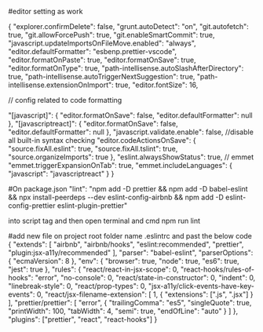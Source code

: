 #editor setting as work

{
"explorer.confirmDelete": false,
"grunt.autoDetect": "on",
"git.autofetch": true,
"git.allowForcePush": true,
"git.enableSmartCommit": true,
"javascript.updateImportsOnFileMove.enabled": "always",
"editor.defaultFormatter": "esbenp.prettier-vscode",
"editor.formatOnPaste": true,
"editor.formatOnSave": true,
"editor.formatOnType": true,
"path-intellisense.autoSlashAfterDirectory": true,
"path-intellisense.autoTriggerNextSuggestion": true,
"path-intellisense.extensionOnImport": true,
"editor.fontSize": 16,

// config related to code formatting

"[javascript]": {
"editor.formatOnSave": false,
"editor.defaultFormatter": null
},
"[javascriptreact]": {
"editor.formatOnSave": false,
"editor.defaultFormatter": null
},
"javascript.validate.enable": false, //disable all built-in syntax checking
"editor.codeActionsOnSave": {
"source.fixAll.eslint": true,
"source.fixAll.tslint": true,
"source.organizeImports": true
},
"eslint.alwaysShowStatus": true,
// emmet
"emmet.triggerExpansionOnTab": true,
"emmet.includeLanguages": {
"javascript": "javascriptreact"
}
}

#On package.json
"lint": "npm add -D prettier && npm add -D babel-eslint && npx install-peerdeps --dev eslint-config-airbnb && npm add -D eslint-config-prettier eslint-plugin-prettier"

into script tag
and then open terminal and cmd npm run lint

#add new file on project root folder name .eslintrc and past the below code
{
"extends": [
"airbnb",
"airbnb/hooks",
"eslint:recommended",
"prettier",
"plugin:jsx-a11y/recommended"
],
"parser": "babel-eslint",
"parserOptions": {
"ecmaVersion": 8
},
"env": {
"browser": true,
"node": true,
"es6": true,
"jest": true
},
"rules": {
"react/react-in-jsx-scope": 0,
"react-hooks/rules-of-hooks": "error",
"no-console": 0,
"react/state-in-constructor": 0,
"indent": 0,
"linebreak-style": 0,
"react/prop-types": 0,
"jsx-a11y/click-events-have-key-events": 0,
"react/jsx-filename-extension": [
1,
{
"extensions": [".js", ".jsx"]
}
],
"prettier/prettier": [
"error",
{
"trailingComma": "es5",
"singleQuote": true,
"printWidth": 100,
"tabWidth": 4,
"semi": true,
"endOfLine": "auto"
}
]
},
"plugins": ["prettier", "react", "react-hooks"]
}
